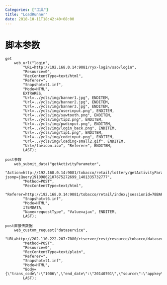 ```yaml
---
Categories: ["工具"]
title: "LoadRunner"
date: 2018-10-11T18:42:40+08:00
---
```


# 脚本参数
    get
        web_url("login", 
            "URL=http://192.168.0.14:9081/ryx-login/sso/login", 
            "Resource=0", 
            "RecContentType=text/html", 
            "Referer=", 
            "Snapshot=t1.inf", 
            "Mode=HTML", 
            EXTRARES, 
            "Url=../ycls/img/banner1.jpg", ENDITEM, 
            "Url=../ycls/img/banner2.jpg", ENDITEM, 
            "Url=../ycls/img/banner3.jpg", ENDITEM, 
            "Url=../ycls/img/userinput.png", ENDITEM, 
            "Url=../ycls/img/sawtooth.png", ENDITEM, 
            "Url=../ycls/img/tip2.png", ENDITEM, 
            "Url=../ycls/img/pwdinput.png", ENDITEM, 
            "Url=../ycls/img/login_back.png", ENDITEM, 
            "Url=../ycls/img/tip1.png", ENDITEM, 
            "Url=../ycls/img/codeinput.png", ENDITEM, 
            "Url=../ycls/img/loading-small2.gif", ENDITEM, 
            "Url=/favicon.ico", "Referer=", ENDITEM, 
            LAST);

    post参数
        web_submit_data("getActivityParameter",
            "Action=http://192.168.0.14:9081/tobacco/retail/lottery/getActivityParameter?jsonp=jQuery19109862107675272699_1401335732777",
            "Method=POST",
            "RecContentType=text/html",
            "Referer=http://192.168.0.14:9081/tobacco/retail/index;jsessionid=7BBAFC6DE481FBCB1CB88D738BD7EE71",
            "Snapshot=t6.inf",
            "Mode=HTML",
            ITEMDATA,
            "Name=requestType", "Value=ajax", ENDITEM,
            LAST);

    post直接传数据
        web_custom_request("dataservice",
            "URL=http://202.110.222.207:7080/rtserver/rest/resource/tobacco/dataservice",
            "Method=POST",
            "Resource=0",
            "RecContentType=text/plain",
            "Referer=",
            "Snapshot=t1.inf",
            "Mode=HTML",
            "Body= {\"trans_code\":\"1006\",\"end_date\":\"20140701\",\"source\":\"appkey\",\"data\":\"eyJiZWdpbl9kYXRlIjoiMjAxNDA2MDEiLCJlbmRfZGF0ZSI6IjIwMTQwNzAxIiwicG9zX2lkIjoiODg1MDAzMTAiLCJzb3VyY2UiOiJhcHBrZXkiLCJjdXN0b21lcl9pZCI6IjM3MDExMjEwNzQ2NyIsImFjY2Vzc190b2tlbiI6IiJ9\",\"begin_date\":\"20140601\",\"mac\":\"123\",\"pos_id\":\"88500310\",\"customer_id\":\"370112107467\",\"access_token\":\"\"}",
            LAST);

